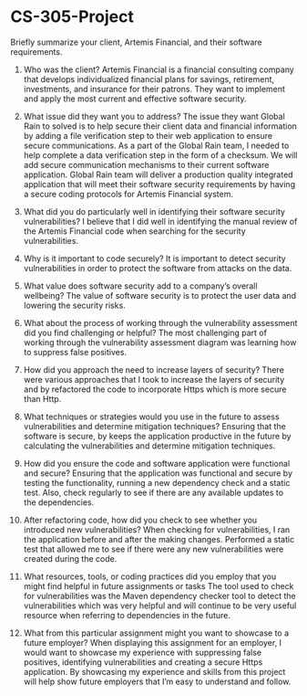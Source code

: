 # CS-305-Project


Briefly summarize your client, Artemis Financial, and their software requirements.

1. Who was the client?
Artemis Financial is a financial consulting company that develops individualized financial plans for savings, retirement, investments, and insurance for their patrons. They want to implement and apply the most current and effective software security.

2. What issue did they want you to address?
The issue they want Global Rain to solved is to help secure their client data and financial information by adding a file verification step to their web application to ensure secure communications. As a part of the Global Rain team, I needed to help complete a data verification step in the form of a checksum. We will add secure communication mechanisms to their current software application. Global Rain team will deliver a production quality integrated application that will meet their software security requirements by having a secure coding protocols for Artemis Financial system.

3. What did you do particularly well in identifying their software security vulnerabilities?
I believe that I did well in identifying the manual review of the Artemis Financial code when searching for the security vulnerabilities.

4. Why is it important to code securely?
It is important to detect security vulnerabilities in order to protect the software from attacks on the data.

5. What value does software security add to a company’s overall wellbeing?
The value of software security is to protect the user data and lowering the security risks.

6. What about the process of working through the vulnerability assessment did you find challenging or helpful?
The most challenging part of working through the vulnerability assessment diagram was learning how to suppress false positives.

7. How did you approach the need to increase layers of security?
There were various approaches that I took to increase the layers of security and by refactored the code to incorporate Https which is more secure than Http.

8. What techniques or strategies would you use in the future to assess vulnerabilities and determine mitigation techniques?
Ensuring that the software is secure, by keeps the application productive in the future by calculating the vulnerabilities and determine mitigation techniques.

9. How did you ensure the code and software application were functional and secure?
Ensuring that the application was functional and secure by testing the functionality, running a new dependency check and a static test. Also, check regularly to see if there are any available updates to the dependencies.

10. After refactoring code, how did you check to see whether you introduced new vulnerabilities?
When checking for vulnerabilities, I ran the application before and after the making changes. Performed a static test that allowed me to see if there were any new vulnerabilities were created during the code.

11. What resources, tools, or coding practices did you employ that you might find helpful in future assignments or tasks
The tool used to check for vulnerabilities was the Maven dependency checker tool to detect the vulnerabilities which was very helpful and will continue to be very useful resource when referring to dependencies in the future.

12. What from this particular assignment might you want to showcase to a future employer?
When displaying this assignment for an employer, I would want to showcase my experience with suppressing false positives, identifying vulnerabilities and creating a secure Https application. By showcasing my experience and skills from this project will help show future employers that I’m easy to understand and follow.
